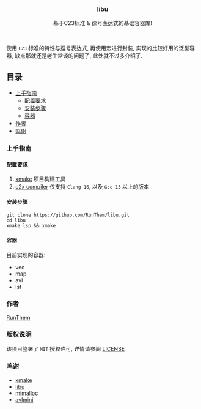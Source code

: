 <p align="center">
<!--
  <a href="https://github.com/RunThem/libu/">
    <img src="images/logo.png" alt="Logo" width="80" height="80">
  </a>
-->

  <h3 align="center">libu</h3>
  <p align="center">基于C23标准 & 逗号表达式的基础容器库!</p>
</p>
<br />

使用 `C23` 标准的特性与逗号表达式, 再使用宏进行封装, 实现的比较好用的泛型容器,
缺点那就还是老生常谈的问题了, 此处就不过多介绍了.
 
## 目录

- [上手指南](#上手指南)
  - [配置要求](#配置要求)
  - [安装步骤](#安装步骤)
  - [容器](#容器)
- [作者](#作者)
- [鸣谢](#鸣谢)

### 上手指南

#### 配置要求

1. [xmake](https://github.com/xmake-io/xmake) 项目构建工具
2. [c2x compiler](https://zh.cppreference.com/w/c/23) 仅支持 `Clang 16`, 以及 `Gcc 13` 以上的版本

#### **安装步骤**

```shell
git clone https://github.com/RunThem/libu.git
cd libu
xmake lsp && xmake
```

#### 容器

目前实现的容器:
- vec
- map
- avl
- lst

### 作者

<a href="mailto:iccy.fun@outlook.com">RunThem</a>

### 版权说明

该项目签署了 `MIT` 授权许可, 详情请参阅 [LICENSE](https://github.com/RunThem/libu/blob/master/LICENSE)

### 鸣谢

- [xmake](https://github.com/xmake-io/xmake)
- [libu](https://github.com/koanlogic/libu)
- [mimalloc](https://github.com/microsoft/mimalloc)
- [avlmini](https://github.com/skywind3000/avlmini)
